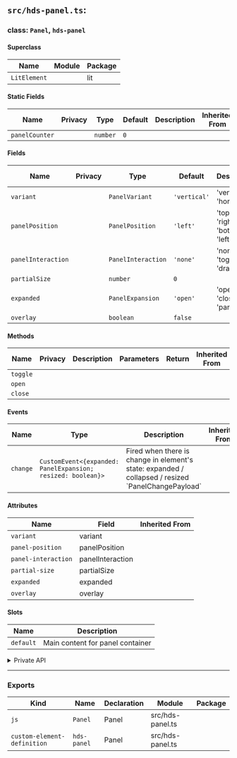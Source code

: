 ## `src/hds-panel.ts`:

### class: `Panel`, `hds-panel`

#### Superclass

| Name         | Module | Package |
| ------------ | ------ | ------- |
| `LitElement` |        | lit     |

#### Static Fields

| Name           | Privacy | Type     | Default | Description | Inherited From |
| -------------- | ------- | -------- | ------- | ----------- | -------------- |
| `panelCounter` |         | `number` | `0`     |             |                |

#### Fields

| Name               | Privacy | Type               | Default      | Description                            | Inherited From |
| ------------------ | ------- | ------------------ | ------------ | -------------------------------------- | -------------- |
| `variant`          |         | `PanelVariant`     | `'vertical'` | 'vertical' \| 'horizontal'             |                |
| `panelPosition`    |         | `PanelPosition`    | `'left'`     | 'top' \| 'right' \| 'bottom' \| 'left' |                |
| `panelInteraction` |         | `PanelInteraction` | `'none'`     | 'none' \| 'toggle' \| 'drag'           |                |
| `partialSize`      |         | `number`           | `0`          |                                        |                |
| `expanded`         |         | `PanelExpansion`   | `'open'`     | 'open' \| 'closed' \| 'partial'        |                |
| `overlay`          |         | `boolean`          | `false`      |                                        |                |

#### Methods

| Name     | Privacy | Description | Parameters | Return | Inherited From |
| -------- | ------- | ----------- | ---------- | ------ | -------------- |
| `toggle` |         |             |            |        |                |
| `open`   |         |             |            |        |                |
| `close`  |         |             |            |        |                |

#### Events

| Name     | Type                                                        | Description                                                                                          | Inherited From |
| -------- | ----------------------------------------------------------- | ---------------------------------------------------------------------------------------------------- | -------------- |
| `change` | `CustomEvent<{expanded: PanelExpansion; resized: boolean}>` | Fired when there is change in element's state: expanded / collapsed / resized \`PanelChangePayload\` |                |

#### Attributes

| Name                | Field            | Inherited From |
| ------------------- | ---------------- | -------------- |
| `variant`           | variant          |                |
| `panel-position`    | panelPosition    |                |
| `panel-interaction` | panelInteraction |                |
| `partial-size`      | partialSize      |                |
| `expanded`          | expanded         |                |
| `overlay`           | overlay          |                |

#### Slots

| Name      | Description                      |
| --------- | -------------------------------- |
| `default` | Main content for panel container |

<details><summary>Private API</summary>

#### Fields

| Name                     | Privacy   | Type              | Default | Description | Inherited From |
| ------------------------ | --------- | ----------------- | ------- | ----------- | -------------- |
| `containerComputedStyle` | protected |                   |         |             |                |
| `resizing`               | protected | `boolean`         | `false` |             |                |
| `slotElement`            | protected | `HTMLSlotElement` |         |             |                |
| `contentElement`         | protected | `HTMLElement`     |         |             |                |
| `handleElement`          | protected | `HTMLElement`     |         |             |                |
| `wrapperElement`         | protected | `HTMLElement`     |         |             |                |
| `_left`                  | private   |                   |         |             |                |
| `_top`                   | private   |                   |         |             |                |
| `_right`                 | private   |                   |         |             |                |
| `_bottom`                | private   |                   |         |             |                |
| `_showPeek`              | private   | `boolean`         | `false` |             |                |
| `_handleWidth`           | private   | `number`          | `0`     |             |                |
| `_handleHeight`          | private   | `number`          | `0`     |             |                |

#### Methods

| Name                  | Privacy   | Description | Parameters        | Return                 | Inherited From |
| --------------------- | --------- | ----------- | ----------------- | ---------------------- | -------------- |
| `renderPanel`         | protected |             | `template: any`   |                        |                |
| `_handleResize`       | private   |             | `e: PointerEvent` |                        |                |
| `_dragStart`          | private   |             | `e: PointerEvent` |                        |                |
| `_dragEnd`            | private   |             | `e: PointerEvent` |                        |                |
| `_handleToggle`       | private   |             |                   |                        |                |
| `_resetWrapperStyles` | private   |             |                   |                        |                |
| `_renderHandle`       | private   |             |                   | `TemplateResult \| {}` |                |

</details>

<hr/>

### Exports

| Kind                        | Name        | Declaration | Module           | Package |
| --------------------------- | ----------- | ----------- | ---------------- | ------- |
| `js`                        | `Panel`     | Panel       | src/hds-panel.ts |         |
| `custom-element-definition` | `hds-panel` | Panel       | src/hds-panel.ts |         |
